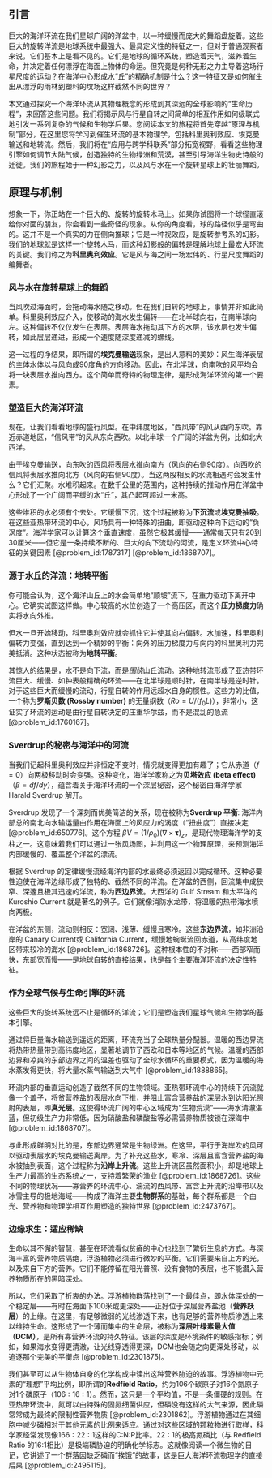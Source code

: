 ## 引言
巨大的海洋环流在我们星球广阔的洋盆中，以一种缓慢而庞大的舞蹈盘旋着。这些巨大的旋转洋流是地球系统中最强大、最具定义性的特征之一，但对于普通观察者来说，它们基本上是看不见的。它们是地球的循环系统，塑造着天气，滋养着生命，并决定着任何漂浮在海面上物体的命运。但究竟是何种无形之力主导着这场行星尺度的运动？在海洋中心形成水“丘”的精确机制是什么？这一特征又是如何催生出从漂浮的雨林到塑料的坟场这样截然不同的世界？

本文通过探究一个海洋环流从其物理概念的形成到其深远的全球影响的“生命历程”，来回答这些问题。我们将揭示风与行星自转之间简单的相互作用如何级联式地引发一系列复杂的气候和生物学后果。您阅读本文的旅程将首先穿越“原理与机制”部分，在这里您将学习到催生环流的基本物理学，包括科里奥利效应、埃克曼输送和地转流。然后，我们将在“应用与跨学科联系”部分拓宽视野，看看这些物理引擎如何调节大陆气候，创造独特的生物绿洲和荒漠，甚至引导海洋生物史诗般的迁徙。我们的旅程始于一种幻影之力，以及风与水在一个旋转星球上的壮丽舞蹈。

## 原理与机制

想象一下，你正站在一个巨大的、旋转的旋转木马上。如果你试图将一个球径直滚给你对面的朋友，你会看到一些奇怪的现象。从你的角度看，球的路径似乎是弯曲的。这并不是一个真实的力在侧向推球；它是一种视效应，是旋转参考系的幻影。我们的地球就是这样一个旋转木马，而这种幻影般的偏转是理解地球上最宏大环流的关键。我们称之为**科里奥利效应**。它是风与海之间一场宏伟的、行星尺度舞蹈的编舞者。

### 风与水在旋转星球上的舞蹈

当风吹过海面时，会拖动海水随之移动。但在我们自转的地球上，事情并非如此简单。科里奥利效应介入，使移动的海水发生偏转——在北半球向右，在南半球向左。这种偏转不仅仅发生在表层。表层海水拖动其下方的水层，该水层也发生偏转，如此层层递进，形成一个速度随深度递减的螺线。

这一过程的净结果，即所谓的**埃克曼输送**现象，是出人意料的美妙：风生海洋表层的主体水体以与风向成90度角的方向移动。因此，在北半球，向南吹的风平均会将一块表层水推向西方。这个简单而奇特的物理定律，是形成海洋环流的第一个要素。

### 塑造巨大的海洋环流

现在，让我们看看地球的盛行风型。在中纬度地区，“西风带”的风从西向东吹。靠近赤道地区，“信风带”的风从东向西吹。以北半球一个广阔的洋盆为例，比如北大西洋。

由于埃克曼输送，向东吹的西风将表层水推向南方（风向的右侧90度）。向西吹的信风将表层水推向北方（风向的右侧90度）。当这两股相反的水流相遇时会发生什么？它们汇聚。水堆积起来。在数千公里的范围内，这种持续的推动作用在洋盆中心形成了一个广阔而平缓的水“丘”，其凸起可超过一米高。

这些堆积的水必须有个去处。它缓慢下沉，这个过程被称为**下沉流**或**埃克曼抽吸**。在这些亚热带环流的中心，风场具有一种特殊的扭曲，即驱动这种向下运动的“负涡度”。海洋学家可以计算这个垂直速度，虽然它极其缓慢——通常每天只有20到30厘米——但它是一条持续不断的、巨大的向下流动的河流，是定义环流中心特征的关键因素 [@problem_id:1787317] [@problem_id:1868707]。

### 源于水丘的洋流：地转平衡

你可能会认为，这个海洋山丘上的水会简单地“顺坡”流下，在重力驱动下离开中心。它确实试图这样做。中心较高的水位创造了一个高压区，而这个**压力梯度力**确实将水向外推。

但水一旦开始移动，科里奥利效应就会抓住它并使其向右偏转。水加速，科里奥利偏转力变强，直到达到一个精妙的平衡：向外的压力梯度力与向内的科里奥利力完美抵消。这种状态被称为**地转平衡**。

其惊人的结果是，水不是向下流，而是*围绕*山丘流动。这种地转流形成了亚热带环流巨大、缓慢、如钟表般精确的环流——在北半球是顺时针，在南半球是逆时针。对于这些巨大而缓慢的流动，行星自转的作用远超水自身的惯性。这些力的比值，一个称为**罗斯贝数 (Rossby number)** 的无量纲数（$Ro = U / (f_0 L)$），非常小，这证实了环流的运动是由行星自转决定的庄重华尔兹，而不是混乱的急流 [@problem_id:1760167]。

### Sverdrup的秘密与海洋中的河流

当我们记起科里奥利效应并非恒定不变时，情况就变得更加有趣了；它从赤道（$f=0$）向两极移动时会变强。这种变化，海洋学家称之为**贝塔效应 (beta effect)**（$\beta = df/dy$），蕴含着关于海洋环流的一个深层秘密，这个秘密由海洋学家 Harald Sverdrup 解开。

Sverdrup 发现了一个深刻而优美简洁的关系，现在被称为**Sverdrup 平衡**: 海洋内部总的南北向水输运量由作用在海面上的风应力的涡度（“扭曲度”）直接决定 [@problem_id:650776]。这个方程 $\beta V = (1/\rho_0) (\nabla \times \boldsymbol{\tau})_z$，是现代物理海洋学的支柱之一。这意味着我们可以通过一张风场图，并利用这一个物理原理，来预测海洋内部缓慢的、覆盖整个洋盆的漂流。

根据 Sverdrup 的定律缓慢流经海洋内部的水最终必须返回以完成循环。这种必要性迫使在海洋边缘形成了独特的、截然不同的洋流。在洋盆的西侧，回流集中成狭窄、深邃且极其迅速的洋流，称为**西边界流**。大西洋的 Gulf Stream 和太平洋的 Kuroshio Current 就是著名的例子。它们就像消防水龙带，将温暖的热带海水喷向两极。

在洋盆的东侧，流动则相反：宽阔、浅薄、缓慢且寒冷。这些**东边界流**，如非洲沿岸的 Canary Current或 California Current，缓慢地蜿蜒流回赤道，从高纬度地区带来较冷的海水 [@problem_id:1868726]。这种根本性的不对称——西部窄而快，东部宽而慢——是地球自转的直接结果，也是每个主要海洋环流的决定性特征。

### 作为全球气候与生命引擎的环流

这些巨大的旋转系统远不止是循环的洋流；它们是塑造我们星球气候和生物学的基本引擎。

通过将巨量海水输送到遥远的距离，环流充当了全球热量分配器。温暖的西边界流将热带热量带到高纬度地区，显著地调节了西欧和日本等地区的气候。温暖的西部边界和凉爽的东部边界之间的温差也驱动了全球水循环的重要模式，因为温暖的海水蒸发得更快，将大量水蒸气输送到大气中 [@problem_id:1888865]。

环流内部的垂直运动创造了截然不同的生物领域。亚热带环流中心的持续下沉流就像一个盖子，将贫营养盐的表层水向下推，并阻止富含营养盐的深层水到达阳光照射的表层，即**真光层**。这使得环流广阔的中心区域成为“生物荒漠”——海水清澈湛蓝，但初级生产力非常低，因为硝酸盐和磷酸盐等必需营养物质被锁在深海中 [@problem_id:1868707]。

与此形成鲜明对比的是，东部边界通常是生物绿洲。在这里，平行于海岸吹的风可以驱动表层水的埃克曼输送离岸。为了补充这些水，寒冷、深层且富含营养盐的海水被抽到表面，这个过程称为**沿岸上升流**。这些上升流区虽然面积小，却是地球上生产力最高的生态系统之一，支持着繁荣的渔业 [@problem_id:1868726]。这些不同的物理状况——寡营养的环流中心、湍流的西风带、富含上升流的沿岸带以及冰雪主导的极地海域——构成了海洋主要**生物群系**的基础，每个群系都是一个由光、营养物和物理学相互作用塑造的独特世界 [@problem_id:2473767]。

### 边缘求生：适应稀缺

生命以其不懈的智慧，甚至在环流看似贫瘠的中心也找到了繁衍生息的方式。与深海丰富的营养物质隔绝，浮游植物必须进行微妙的平衡。它们需要来自上方的光，以及来自下方的营养。它们不能停留在阳光普照、没有食物的表层，也不能潜入营养物质所在的黑暗深处。

所以，它们采取了折衷的办法。浮游植物群落找到了一个最佳点，即水体深处的一个稳定层——有时在海面下100米或更深处——正好位于深层营养盐池（**营养跃层**）的上缘。在这里，有足够微弱的光线渗透下来，也有足够的营养物质渗透上来以维持生命。这形成了一个薄而集中的生命层，被称为**深层叶绿素最大值（DCM）**，是所有寡营养环流的持久特征。该层的深度是环境条件的敏感指标；例如，如果海水变得更清澈，让光线穿透得更深，DCM也会随之向更深处移动，以追逐那个完美的平衡点 [@problem_id:2301875]。

我们甚至可以从生物体自身的化学构成中读出这种营养胁迫的故事。浮游植物中元素的“理想”平均比例，即所谓的**Redfield Ratio**，约为106个碳原子对16个氮原子对1个磷原子（$106:16:1$）。然而，这只是一个平均值，不是一条僵硬的规则。在亚热带环流中，氮可以由特殊的固氮细菌供应，但磷没有这样的大气来源，因此磷常常成为最终的限制性营养物质 [@problem_id:2301862]。浮游植物通过在其细胞中减少磷相对于其他元素的比例来适应。通过对这些区域的颗粒物进行取样，科学家经常发现像$166:22:1$这样的C:N:P比率。$22:1$的极高氮磷比（与 Redfield Ratio 的16:1相比）是极端磷胁迫的明确化学标志。这就像阅读一个微生物的日记，它讲述了一个群落因缺乏磷而“挨饿”的故事，这是巨大海洋环流物理学的直接后果 [@problem_id:2495115]。

